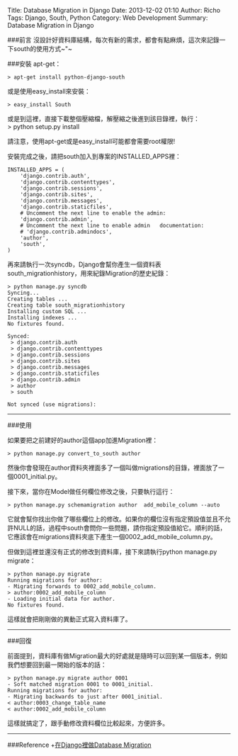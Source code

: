 Title: Database Migration in Django
Date: 2013-12-02 01:10
Author: Richo
Tags: Django, South, Python
Category: Web Development
Summary: Database Migration in Django

###前言
沒設計好資料庫結構，每次有新的需求，都會有點麻煩，這次來記錄一下south的使用方式~"~  

###安裝
apt-get：  

	> apt-get install python-django-south

或是使用easy_install來安裝：  

	> easy_install South

或是到這裡，直接下載整個壓縮檔，解壓縮之後進到該目錄裡，執行：  
	> python setup.py install

請注意，使用apt-get或是easy_install可能都會需要root權限!  

安裝完成之後，請把south加入到專案的INSTALLED_APPS裡：  

	INSTALLED_APPS = (  
	    'django.contrib.auth',  
	    'django.contrib.contenttypes',  
	    'django.contrib.sessions',  
	    'django.contrib.sites',  
	    'django.contrib.messages',  
	    'django.contrib.staticfiles',  
	    # Uncomment the next line to enable the admin:  
	    'django.contrib.admin',  
	    # Uncomment the next line to enable admin   documentation:  
	    # 'django.contrib.admindocs',  
	    'author',  
	    'south',  
	)  

再來請執行一次syncdb，Django會幫你產生一個資料表south_migrationhistory，用來紀錄Migration的歷史紀錄：  

	> python manage.py syncdb  
	Syncing...  
	Creating tables ...  
	Creating table south_migrationhistory  
	Installing custom SQL ...  
	Installing indexes ...  
	No fixtures found.  

	Synced:  
	 > django.contrib.auth  
	 > django.contrib.contenttypes  
	 > django.contrib.sessions  
	 > django.contrib.sites  
	 > django.contrib.messages  
	 > django.contrib.staticfiles  
	 > django.contrib.admin  
	 > author  
	 > south  

	Not synced (use migrations):  
***

###使用

如果要把之前建好的author這個app加進Migration裡：  

	> python manage.py convert_to_south author

然後你會發現在author資料夾裡面多了一個叫做migrations的目錄，裡面放了一個0001_initial.py。  

接下來，當你在Model做任何欄位修改之後，只要執行這行：  

	> python manage.py schemamigration author  add_mobile_column --auto  

它就會幫你找出你做了哪些欄位上的修改。如果你的欄位沒有指定預設值並且不允許NULL的話，過程中south會問你一些問題，請你指定預設值給它。順利的話，它應該會在migrations資料夾底下產生一個0002_add_mobile_column.py。  

但做到這裡並還沒有正式的修改到資料庫，接下來請執行python manage.py migrate：  

	> python manage.py migrate  
	Running migrations for author:  
 	- Migrating forwards to 0002_add_mobile_column.  
 	> author:0002_add_mobile_column  
 	- Loading initial data for author.  
	No fixtures found.  

這樣就會把剛剛做的異動正式寫入資料庫了。  
***

###回復

前面提到，資料庫有做Migration最大的好處就是隨時可以回到某一個版本，例如我們想要回到最一開始的版本的話：  

	> python manage.py migrate author 0001  
	- Soft matched migration 0001 to 0001_initial.  
	Running migrations for author:  
	- Migrating backwards to just after 0001_initial.  
	< author:0003_change_table_name  
	< author:0002_add_mobile_column  

這樣就搞定了，跟手動修改資料欄位比較起來，方便許多。  

***

###Reference
+[在Django裡做Database Migration](http://blog.eddie.com.tw/2011/10/19/django-db-migration-with-south/)
